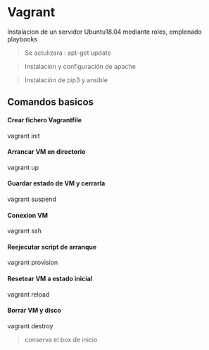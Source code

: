 # Vagrant
Instalacion de un servidor Ubuntu18.04 mediante roles, emplenado playbooks
> Se actulizara : apt-get update

> Instalación y configuración de apache

> Instalación de pip3 y ansible

## Comandos basicos

#### Crear fichero Vagrantfile
vagrant init
#### Arrancar VM en directorio
vagrant up
#### Guardar estado de VM y cerrarla
vagrant suspend
#### Conexion VM
vagrant ssh
#### Reejecutar script de arranque
vagrant provision
#### Resetear VM a estado inicial
vagrant reload
#### Borrar VM y disco
vagrant destroy
> conserva el box de inicio